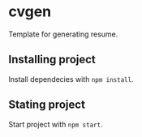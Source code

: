 # cvgen

Template for generating resume.

## Installing project

Install dependecies with `npm install`.

## Stating project

Start project with `npm start`.

